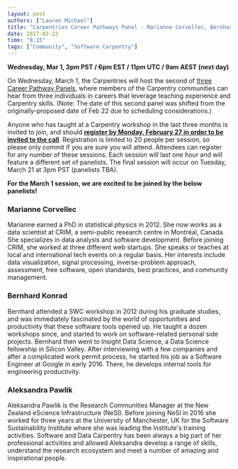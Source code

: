 ```yaml
---
layout: post
authors: ["Lauren Michael"]
title: "Carpentries Career Pathways Panel - Marianne Corvellec, Bernhard Konrad, Aleksandra Pawlik"
date: 2017-02-22
time: "8:15"
tags: ["Community", "Software Carpentry"]
---
```

  
**Wednesday, Mar 1, 3pm PST / 6pm EST / 11pm UTC / 9am AEST (next day)**  

On Wednesday, March 1, the Carpentries will host the second of 
[three Career Pathway Panels](https://software-carpentry.org/blog/2016/12/careers.html), where members of the Carpentry communities can 
hear from three individuals in careers that leverage teaching experience and Carpentry skills. (Note: The date of this second panel was 
shifted from the originally-proposed date of Feb 22 due to scheduling considerations.)  

Anyone who has taught at a Carpentry workshop in the last three months is invited to join, and should 
**[register by Monday, February 27 in order to be invited to the call](https://goo.gl/forms/R2ZHFf90Wmn787WI2)**. Registration is limited 
to 20 people per session, so please only commit if you are sure you will attend. Attendees can register for any number of these sessions. 
Each session will last one hour and will feature a different set of panelists. The final session will occur on Tuesday, March 21 at 3pm
PST (panelists TBA).  

**For the March 1 session, we are excited to be joined by the below panelists!**    

### Marianne Corvellec    
Marianne earned a PhD in statistical physics in 2012. She now works as a data scientist at CRIM, a semi-public research centre in 
Montréal, Canada. She specializes in data analysis and software development. Before joining CRIM, she worked at three different web 
startups. She speaks or teaches at local and international tech events on a regular basis. Her interests include data visualization, 
signal processing, inverse-problem approach, assessment, free software, open standards, best practices, and community management.  

###  Bernhard Konrad  
Bernhard attended a SWC workshop in 2012 during his graduate studies, and was immediately fascinated by the world of opportunities 
and productivity that these software tools opened up. He taught a dozen workshops since, and started to work on software-related 
personal side projects. Bernhard then went to Insight Data Science, a Data Science fellowship in Silicon Valley. After interviewing 
with a few companies and after a complicated work permit process, he started his job as a Software Engineer at Google in early 2016. 
There, he develops internal tools for engineering productivity.  

### Aleksandra Pawlik   
Aleksandra Pawlik is the Research Communities Manager at the New Zealand eScience Infrastructure (NeSI). Before joining NeSI in 
2016 she worked for three years at the University of Manchester, UK for the Software Sustainability Institute where she was leading 
the Institute's training activities. Software and Data Carpentry has been always a big part of her professional activities and allowed 
Aleksandra develop a range of skills, understand the research ecosystem and meet a number of amazing and inspirational people.  
